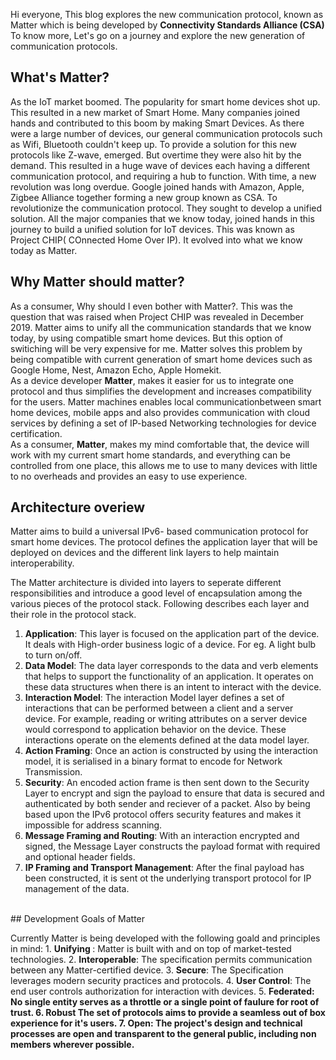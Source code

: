 Hi everyone, This blog explores the new communication protocol, known as Matter which is being developed by <strong>Connectivity Standards Alliance (CSA)</strong>
<br>
To know more, Let's go on a journey and explore the new generation of communication protocols.
<br>

  ## What's Matter?
  As the IoT market boomed. The popularity for smart home devices shot up. This resulted in a new market of Smart Home. Many companies joined hands and contributed to this boom by making Smart Devices.
  As there were a large number of devices, our general communication protocols such as Wifi, Bluetooth couldn't keep up. To provide a solution for this new protocols like Z-wave, emerged. But overtime they were also hit by the demand.
  This resulted in a huge wave of devices each having a different communication protocol, and requiring a hub to function.
  With time, a new revolution was long overdue. Google joined hands with Amazon, Apple, Zigbee Alliance together forming a new group known as CSA. To revolutionize the communication protocol.
  They sought to develop a unified solution. All the major companies that we know today, joined hands in this journey to build a unified solution for IoT devices.
  This was known as Project CHIP( COnnected Home Over IP). It evolved into what we know today as Matter.
  </p>
  
  ## Why Matter should matter?
  <p> As a consumer, Why should I even bother with Matter?. This was the question that was raised when Project CHIP was revealed in December 2019.
  Matter aims to unify all the communication standards that we know today, by using compatible smart home devices.
  But this option of switiching will be very expensive for me. Matter solves this problem by being compatible with current generation of smart home devices such as Google   Home, Nest, Amazon Echo, Apple Homekit.
  <br>
   As a device developer <b>Matter</b>, makes it easier for us to integrate one protocol and thus simplifies the development and increases compatibility for the users. Matter machines enables local communicationbetween smart home devices, mobile apps and also provides communication with cloud services by defining a set of IP-based Networking technologies for device certification.
  <br>
  As a consumer, <b>Matter</b>, makes my mind comfortable that, the device will work with my current smart home standards, and everything can be controlled from one place, this allows me to use to many devices with little to no overheads and provides an easy to use experience.
  <br>
 </p>
 
 ## Architecture overiew 
   
</p>
   Matter aims to build a universal IPv6- based communication protocol for smart home devices. The protocol defines the application layer that will be deployed on devices and the different link layers to help maintain interoperability.
   
   The Matter architecture is divided into layers to seperate different responsibilities and introduce a good level of encapsulation among the various pieces of the protocol stack. Following describes each layer and their role in the protocol stack.
   <br>
   1. <b>Application</b>: This layer is focused on the application part of the device. It deals with High-order business logic of a device. For eg. A light bulb to turn on/off.
   2. <b>Data Model</b>: The data layer corresponds to the data and verb elements that helps to support the functionality of an application. It operates on these data structures when there is an intent to interact with the device.
   3. <b>Interaction Model</b>: The interaction Model layer defines a set of interactions that can be performed between a client and a server device. For example, reading or writing attributes on a server device would correspond to application behavior on the device. These interactions operate on the elements defined at the data model layer.
   4. <b>Action Framing</b>: Once an action is constructed by using the interaction model, it is serialised in a binary format to encode for Network Transmission.
   5. <b>Security</b>: An encoded action frame is then sent down to the Security Layer to encrypt and sign the payload to ensure that data is secured and authenticated by both sender and reciever of a packet. Also  by being based upon the IPv6 protocol offers security features and makes it impossible for address scanning.
   6. <b>Message Framing and Routing</b>: With an interaction encrypted and signed, the Message Layer constructs the payload format with required and optional header fields.
   7. <b>IP Framing and Transport Management</b>: After the final payload has been constructed, it is sent ot the underlying transport protocol for IP management of the data.
</p>
<br>
## Development Goals of Matter
<br>
<p> Currently Matter is being developed with the following goald and principles in mind:
  1. <b> Unifying </b>: Matter is built with and on top of market-tested technologies.
  2. <b> Interoperable</b>: The specification permits communication between any Matter-certified device.
  3. <b> Secure</b>: The Specification leverages modern security practices and protocols.
  4. <b> User Control</b>: The end user controls authorization for interaction with devices.
  5. <b> Federated: No single entity serves as a throttle or a single point of faulure for root of trust.
  6. <b> Robust</b> The set of protocols aims to provide a seamless out of box experience for it's users.
  7. <b> Open</b>: The project's design and technical processes are open and transparent to the general public, including non members wherever possible.
  </p>
  
  
  

  
